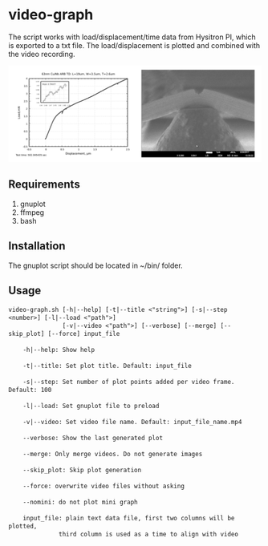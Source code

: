 # video-graph

The script works with load/displacement/time data from Hysitron PI, which is exported to a txt file. The load/displacement is plotted and combined with the video recording.

![Example screenshot of the resulting video](example-screenshot.png)

## Requirements

1. gnuplot
2. ffmpeg
3. bash

## Installation

The gnuplot script should be located in ~/bin/ folder.

## Usage

````
video-graph.sh [-h|--help] [-t|--title <"string">] [-s|--step <number>] [-l|--load <"path">] 
               [-v|--video <"path">] [--verbose] [--merge] [--skip_plot] [--force] input_file

	-h|--help: Show help

	-t|--title: Set plot title. Default: input_file

	-s|--step: Set number of plot points added per video frame. Default: 100

	-l|--load: Set gnuplot file to preload 

	-v|--video: Set video file name. Default: input_file_name.mp4

	--verbose: Show the last generated plot

	--merge: Only merge videos. Do not generate images

	--skip_plot: Skip plot generation

	--force: overwrite video files without asking

	--nomini: do not plot mini graph

	input_file: plain text data file, first two columns will be plotted, 
              third column is used as a time to align with video
````
